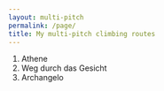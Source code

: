 ```yaml
---
layout: multi-pitch
permalink: /page/
title: My multi-pitch climbing routes
---
```


1. Athene
2. Weg durch das Gesicht
3. Archangelo
